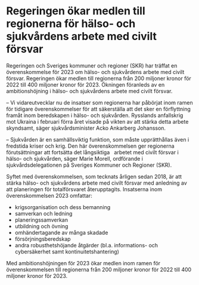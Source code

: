 # Regeringen ökar medlen till regionerna för hälso- och sjukvårdens arbete med civilt försvar

Regeringen och Sveriges kommuner och regioner (SKR) har träffat en överenskommelse för 2023 om hälso- och sjukvårdens arbete med civilt försvar. Regeringen ökar medlen till regionerna från 200 miljoner kronor för 2022 till 400 miljoner kronor för 2023. Ökningen föranleds av en ambitionshöjning i hälso- och sjukvårdens arbete med civilt försvar.

– Vi vidareutvecklar nu de insatser som regionerna har påbörjat inom ramen för tidigare överenskommelser för att säkerställa att det sker en förflyttning framåt inom beredskapen i hälso- och sjukvården. Rysslands anfallskrig mot Ukraina i februari förra året visade på vikten av att stärka detta arbete skyndsamt, säger sjukvårdsminister Acko Ankarberg Johansson.

– Sjukvården är en samhällsviktig funktion, som måste upprätthållas även i fredstida kriser och krig. Den här överenskommelsen ger regionerna förutsättningar att fortsätta det långsiktiga   arbetet med civilt försvar i hälso- och sjukvården, säger Marie Morell, ordförande i sjukvårdsdelegationen på Sveriges Kommuner och Regioner (SKR).


Syftet med överenskommelsen, som tecknats årligen sedan 2018, är att stärka hälso- och sjukvårdens arbete med civilt försvar med anledning av att planeringen för totalförsvaret återupptagits. Insatserna inom överenskommelsen 2023 omfattar:

* krigsorganisation och dess bemanning
* samverkan och ledning
* planeringssamverkan
* utbildning och övning
* omhändertagande av många skadade
* försörjningsberedskap
* andra robusthetshöjande åtgärder (bl.a. informations- och cybersäkerhet samt kontinuitetshantering)

Med ambitionshöjningen för 2023 ökar medlen inom ramen för överenskommelsen till regionerna från 200 miljoner kronor för 2022 till 400 miljoner kronor för 2023.
